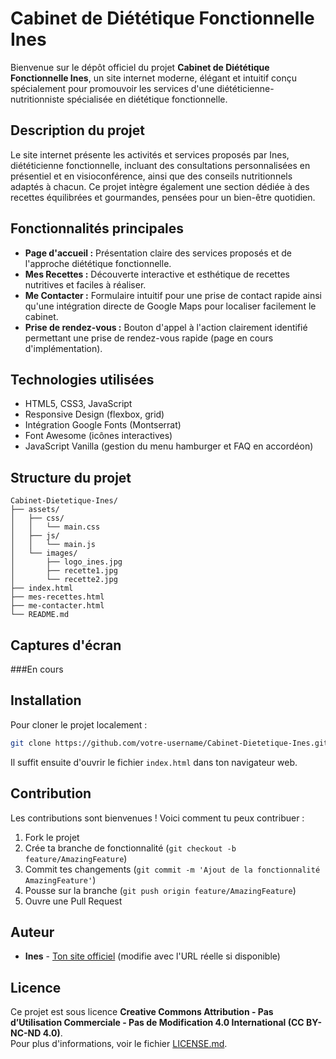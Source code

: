 # Cabinet de Diététique Fonctionnelle Ines

Bienvenue sur le dépôt officiel du projet **Cabinet de Diététique Fonctionnelle Ines**, un site internet moderne, élégant et intuitif conçu spécialement pour promouvoir les services d'une diététicienne-nutritionniste spécialisée en diététique fonctionnelle.

## Description du projet

Le site internet présente les activités et services proposés par Ines, diététicienne fonctionnelle, incluant des consultations personnalisées en présentiel et en visioconférence, ainsi que des conseils nutritionnels adaptés à chacun. Ce projet intègre également une section dédiée à des recettes équilibrées et gourmandes, pensées pour un bien-être quotidien.

## Fonctionnalités principales

- **Page d'accueil :** Présentation claire des services proposés et de l'approche diététique fonctionnelle.
- **Mes Recettes :** Découverte interactive et esthétique de recettes nutritives et faciles à réaliser.
- **Me Contacter :** Formulaire intuitif pour une prise de contact rapide ainsi qu'une intégration directe de Google Maps pour localiser facilement le cabinet.
- **Prise de rendez-vous :** Bouton d'appel à l'action clairement identifié permettant une prise de rendez-vous rapide (page en cours d'implémentation).

## Technologies utilisées

- HTML5, CSS3, JavaScript
- Responsive Design (flexbox, grid)
- Intégration Google Fonts (Montserrat)
- Font Awesome (icônes interactives)
- JavaScript Vanilla (gestion du menu hamburger et FAQ en accordéon)

## Structure du projet

```
Cabinet-Dietetique-Ines/
├── assets/
│   ├── css/
│   │   └── main.css
│   ├── js/
│   │   └── main.js
│   └── images/
│       ├── logo_ines.jpg
│       ├── recette1.jpg
│       └── recette2.jpg
├── index.html
├── mes-recettes.html
├── me-contacter.html
└── README.md
```

## Captures d'écran

###En cours 

## Installation

Pour cloner le projet localement :

```bash
git clone https://github.com/votre-username/Cabinet-Dietetique-Ines.git
```

Il suffit ensuite d'ouvrir le fichier `index.html` dans ton navigateur web.

## Contribution

Les contributions sont bienvenues ! Voici comment tu peux contribuer :

1. Fork le projet
2. Crée ta branche de fonctionnalité (`git checkout -b feature/AmazingFeature`)
3. Commit tes changements (`git commit -m 'Ajout de la fonctionnalité AmazingFeature'`)
4. Pousse sur la branche (`git push origin feature/AmazingFeature`)
5. Ouvre une Pull Request

## Auteur

- **Ines** - [Ton site officiel](https://www.cabinet-ines.fr) (modifie avec l'URL réelle si disponible)

## Licence

Ce projet est sous licence **Creative Commons Attribution - Pas d’Utilisation Commerciale - Pas de Modification 4.0 International (CC BY-NC-ND 4.0)**.  
Pour plus d'informations, voir le fichier [LICENSE.md](LICENSE.md).

